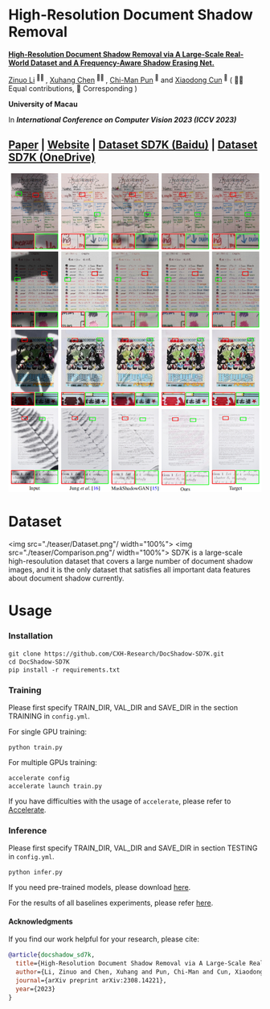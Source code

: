 # High-Resolution Document Shadow Removal

<b><a href='https://arxiv.org/abs/2308.14221'>High-Resolution Document Shadow Removal via A Large-Scale Real-World Dataset and A Frequency-Aware Shadow Erasing Net.</a> </b>
<div>
<span class="author-block">
  <a href='https://zinuoli.github.io/'>Zinuo Li</a><sup> 👨‍💻‍ </sup>
</span>,
  <span class="author-block">
    <a href='https://cxh.netlify.app/'> Xuhang Chen</a><sup> 👨‍💻‍ </sup>
  </span>,
  <span class="author-block">
    <a href="https://www.cis.um.edu.mo/~cmpun/" target="_blank">Chi-Man Pun</a><sup> 📮</sup>
  </span> and
  <span class="author-block">
  <a href="http://vinthony.github.io/" target="_blank">Xiaodong Cun</a><sup> 📮</sup>
</span>
  ( 👨‍💻‍ Equal contributions, 📮 Corresponding )
</div>

<b>University of Macau</b>

In <b>_International Conference on Computer Vision 2023 (ICCV 2023)_</b>


[Paper](https://arxiv.org/abs/2308.14221) | [Website](https://cxh-research.github.io/DocShadow-SD7K/) | [Dataset SD7K (Baidu)](https://pan.baidu.com/s/1PgJ3cPR3OYO7gwF1o0DgDg?pwd=72aq) | [Dataset SD7K (OneDrive)](https://monashuni-my.sharepoint.com/:f:/g/personal/zlii0362_student_monash_edu/EoiaDzQYCplJv0Tfvzj2nKcBquHcFUQKLXCeX0pI8Arjyw?e=fmJrDK)
---
<img src="./teaser/high.png"/>

# Dataset
<img src="./teaser/Dataset.png"/ width="100%">
<img src="./teaser/Comparison.png"/ width="100%">
SD7K is a large-scale high-resoulution dataset that covers a large number of document shadow images, and it is the only dataset that satisfies all important data features about document shadow currently.

# Usage
### Installation
```
git clone https://github.com/CXH-Research/DocShadow-SD7K.git
cd DocShadow-SD7K
pip install -r requirements.txt
```

### Training
Please first specify TRAIN_DIR, VAL_DIR and SAVE_DIR in the section TRAINING in `config.yml`.

For single GPU training:
```
python train.py
```
For multiple GPUs training:
```
accelerate config
accelerate launch train.py
```
If you have difficulties with the usage of `accelerate`, please refer to <a href="https://github.com/huggingface/accelerate">Accelerate</a>.

### Inference
Please first specify TRAIN_DIR, VAL_DIR and SAVE_DIR in section TESTING in `config.yml`.
```
python infer.py
```
If you need pre-trained models, please download <a href="https://pan.baidu.com/s/1qOSony6HbpZr_S-cKqdfaA?pwd=sd7k">here</a>.

<p>For the results of all baselines experiments, please refer <a href="https://pan.baidu.com/s/1gGR-gDbU2O1clrEW4xpAzg?pwd=z7nj">here</a>.</p>

#### Acknowledgments
If you find our work helpful for your research, please cite:
```bib
@article{docshadow_sd7k,
  title={High-Resolution Document Shadow Removal via A Large-Scale Real-World Dataset and A Frequency-Aware Shadow Erasing Net},
  author={Li, Zinuo and Chen, Xuhang and Pun, Chi-Man and Cun, Xiaodong},
  journal={arXiv preprint arXiv:2308.14221},
  year={2023}
}
```


